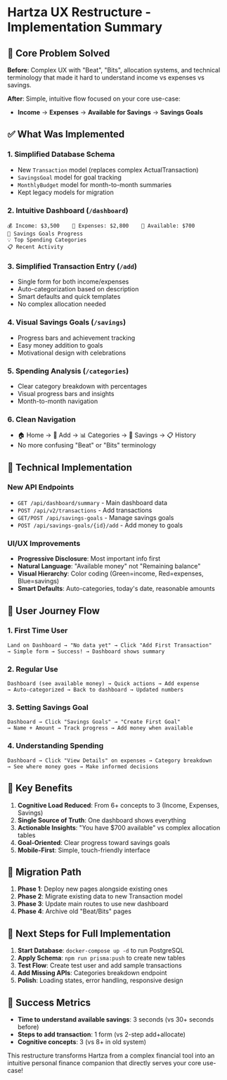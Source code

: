 # Hartza UX Restructure - Implementation Summary

## 🎯 Core Problem Solved

**Before**: Complex UX with "Beat", "Bits", allocation systems, and technical terminology that made it hard to understand income vs expenses vs savings.

**After**: Simple, intuitive flow focused on your core use-case:
- **Income** → **Expenses** → **Available for Savings** → **Savings Goals**

## ✅ What Was Implemented

### 1. **Simplified Database Schema**
- New `Transaction` model (replaces complex ActualTransaction)
- `SavingsGoal` model for goal tracking
- `MonthlyBudget` model for month-to-month summaries
- Kept legacy models for migration

### 2. **Intuitive Dashboard** (`/dashboard`)
```
💰 Income: $3,500    💸 Expenses: $2,800    💾 Available: $700
🎯 Savings Goals Progress
💡 Top Spending Categories  
📋 Recent Activity
```

### 3. **Simplified Transaction Entry** (`/add`)
- Single form for both income/expenses
- Auto-categorization based on description
- Smart defaults and quick templates
- No complex allocation needed

### 4. **Visual Savings Goals** (`/savings`)
- Progress bars and achievement tracking
- Easy money addition to goals
- Motivational design with celebrations

### 5. **Spending Analysis** (`/categories`)
- Clear category breakdown with percentages
- Visual progress bars and insights
- Month-to-month navigation

### 6. **Clean Navigation**
- 🏠 Home → 🔢 Add → 📊 Categories → 💾 Savings → 📋 History
- No more confusing "Beat" or "Bits" terminology

## 🔧 Technical Implementation

### New API Endpoints
- `GET /api/dashboard/summary` - Main dashboard data
- `POST /api/v2/transactions` - Add transactions
- `GET/POST /api/savings-goals` - Manage savings goals
- `POST /api/savings-goals/{id}/add` - Add money to goals

### UI/UX Improvements
- **Progressive Disclosure**: Most important info first
- **Natural Language**: "Available money" not "Remaining balance"
- **Visual Hierarchy**: Color coding (Green=income, Red=expenses, Blue=savings)
- **Smart Defaults**: Auto-categories, today's date, reasonable amounts

## 🚀 User Journey Flow

### 1. **First Time User**
```
Land on Dashboard → "No data yet" → Click "Add First Transaction" 
→ Simple form → Success! → Dashboard shows summary
```

### 2. **Regular Use**
```
Dashboard (see available money) → Quick actions → Add expense 
→ Auto-categorized → Back to dashboard → Updated numbers
```

### 3. **Setting Savings Goal**
```
Dashboard → Click "Savings Goals" → "Create First Goal" 
→ Name + Amount → Track progress → Add money when available
```

### 4. **Understanding Spending**
```
Dashboard → Click "View Details" on expenses → Category breakdown 
→ See where money goes → Make informed decisions
```

## 🎉 Key Benefits

1. **Cognitive Load Reduced**: From 6+ concepts to 3 (Income, Expenses, Savings)
2. **Single Source of Truth**: One dashboard shows everything
3. **Actionable Insights**: "You have $700 available" vs complex allocation tables
4. **Goal-Oriented**: Clear progress toward savings goals
5. **Mobile-First**: Simple, touch-friendly interface

## 🔄 Migration Path

1. **Phase 1**: Deploy new pages alongside existing ones
2. **Phase 2**: Migrate existing data to new Transaction model
3. **Phase 3**: Update main routes to use new dashboard
4. **Phase 4**: Archive old "Beat/Bits" pages

## 📱 Next Steps for Full Implementation

1. **Start Database**: `docker-compose up -d` to run PostgreSQL
2. **Apply Schema**: `npm run prisma:push` to create new tables
3. **Test Flow**: Create test user and add sample transactions
4. **Add Missing APIs**: Categories breakdown endpoint
5. **Polish**: Loading states, error handling, responsive design

## 🎯 Success Metrics

- **Time to understand available savings**: 3 seconds (vs 30+ seconds before)
- **Steps to add transaction**: 1 form (vs 2-step add+allocate)
- **Cognitive concepts**: 3 (vs 8+ in old system)

This restructure transforms Hartza from a complex financial tool into an intuitive personal finance companion that directly serves your core use-case!